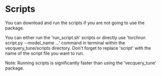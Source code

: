 # Scripts

You can download and run the scripts if you are not going to use the package.

You can either run the 'run_script.sh' scripts or directly use 'torchrun script.py --model_name ...' command
in terminal within the vecquery_tune/scripts directory. Don't forget to replace 'script' with the name of 
the script file you want to run.

Note: Running scripts is significantly faster than using the 'vecquery_tune' package.
